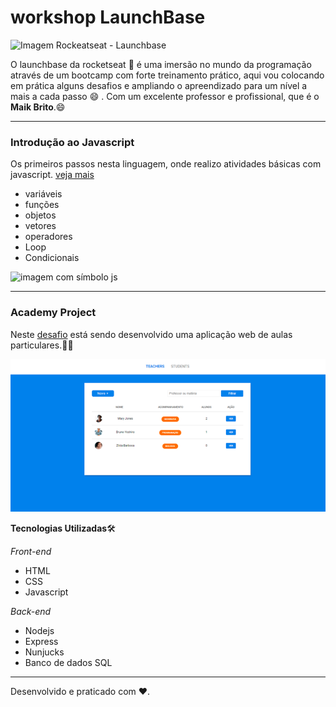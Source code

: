 # workshop LaunchBase

 ![Imagem Rockeatseat - Launchbase](https://camo.githubusercontent.com/3841f3ff8a89177dd92d4e29f75fbf9590a1a043/68747470733a2f2f726f636b6574736561742d63646e2e73332d73612d656173742d312e616d617a6f6e6177732e636f6d2f626f6f7463616d702d6c61756e6368626173652e706e67)

 O launchbase da rocketseat :rocket: é uma imersão no mundo da programação através de um bootcamp com forte treinamento prático, aqui vou colocando em prática alguns desafios e ampliando o apreendizado para um nível a mais a cada passo :smile: . Com um excelente professor e profissional, que é o **Maik Brito**.:smile: 

 ***

 ### Introdução ao Javascript

 Os primeiros passos nesta linguagem, onde realizo atividades básicas com javascript. [veja mais](https://github.com/wevdiaz/workshop-LaunchBase/tree/master/atividades%20javascript)

 * variáveis
 * funções
 * objetos
 * vetores
 * operadores
 * Loop
 * Condicionais

 ![imagem com símbolo js](https://avatars3.githubusercontent.com/u/19951984?s=400&u=4f9cbcbcb7d9ccec422415043a7515465dd09f34&v=4)

 *** 

 ### Academy Project 

 Neste [desafio](https://github.com/wevdiaz/workshop-LaunchBase/tree/master/Academy_Project) está sendo desenvolvido uma aplicação web de aulas particulares.:man_technologist:
 
 ![Imagem do layout do projeto](https://raw.githubusercontent.com/wevdiaz/workshop-LaunchBase/master/Academy_Project/img-Teachers/academy_project_teachers_index.png)

 **Tecnologias Utilizadas**:hammer_and_wrench:	

 *Front-end*
 * HTML
 * CSS
 * Javascript
 
 *Back-end*
 * Nodejs
 * Express
 * Nunjucks
 * Banco de dados SQL

 
***

Desenvolvido e praticado com :heart:.




